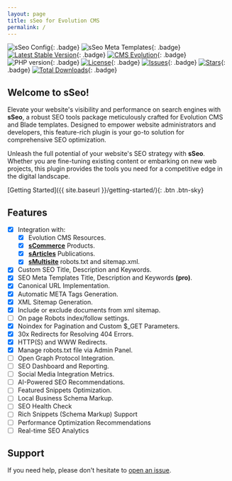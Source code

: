 ```yaml
---
layout: page
title: sSeo for Evolution CMS
permalink: /
---
```


![sSeo Config](https://repository-images.githubusercontent.com/675386929/349d7568-33f6-487d-8b87-367c13b35c4d){: .badge}
![sSeo Meta Templates](https://github.com/user-attachments/assets/691a53df-87b0-4ce5-a0a0-832abe662217){: .badge}
[![Latest Stable Version](https://img.shields.io/packagist/v/seiger/sSeo?label=version)](https://packagist.org/packages/seiger/sseo){: .badge}
[![CMS Evolution](https://img.shields.io/badge/CMS-Evolution-brightgreen.svg)](https://github.com/evolution-cms/evolution){: .badge}
![PHP version](https://img.shields.io/packagist/php-v/seiger/sseo){: .badge}
[![License](https://img.shields.io/packagist/l/seiger/sseo)](https://packagist.org/packages/seiger/sseo){: .badge}
[![Issues](https://img.shields.io/github/issues/Seiger/sseo)](https://github.com/Seiger/sseo/issues){: .badge}
[![Stars](https://img.shields.io/packagist/stars/Seiger/sseo)](https://packagist.org/packages/seiger/sseo){: .badge}
[![Total Downloads](https://img.shields.io/packagist/dt/seiger/sseo)](https://packagist.org/packages/seiger/sseo){: .badge}

## Welcome to sSeo!

Elevate your website's visibility and performance on search engines with **sSeo**,
a robust SEO tools package meticulously crafted for Evolution CMS and Blade templates.
Designed to empower website administrators and developers, this feature-rich plugin is
your go-to solution for comprehensive SEO optimization.

Unleash the full potential of your website's SEO strategy with **sSeo**.
Whether you are fine-tuning existing content or embarking on new web projects,
this plugin provides the tools you need for a competitive edge in the digital landscape.

[Getting Started]({{ site.baseurl }}/getting-started/){: .btn .btn-sky}

## Features

- [x] Integration with:
    - [x] Evolution CMS Resources.
    - [x] **[sCommerce](https://github.com/Seiger/sCommerce)** Products.
    - [x] **[sArticles](https://github.com/Seiger/sArticles)** Publications.
    - [x] **[sMultisite](https://github.com/Seiger/sMultisite)** robots.txt and sitemap.xml.
- [x] Custom SEO Title, Description and Keywords.
- [x] SEO Meta Templates Title, Description and Keywords **(pro)**.
- [x] Canonical URL Implementation.
- [x] Automatic META Tags Generation.
- [x] XML Sitemap Generation.
- [x] Include or exclude documents from xml sitemap.
- [ ] On page Robots index/follow settings.
- [x] Noindex for Pagination and Custom $_GET Parameters.
- [x] 30x Redirects for Resolving 404 Errors.
- [x] HTTP(S) and WWW Redirects.
- [x] Manage robots.txt file via Admin Panel.
- [ ] Open Graph Protocol Integration.
- [ ] SEO Dashboard and Reporting.
- [ ] Social Media Integration Metrics.
- [ ] AI-Powered SEO Recommendations.
- [ ] Featured Snippets Optimization.
- [ ] Local Business Schema Markup.
- [ ] SEO Health Check
- [ ] Rich Snippets (Schema Markup) Support
- [ ] Performance Optimization Recommendations
- [ ] Real-time SEO Analytics

## Support

If you need help, please don't hesitate to [open an issue]({{site.support}}).
